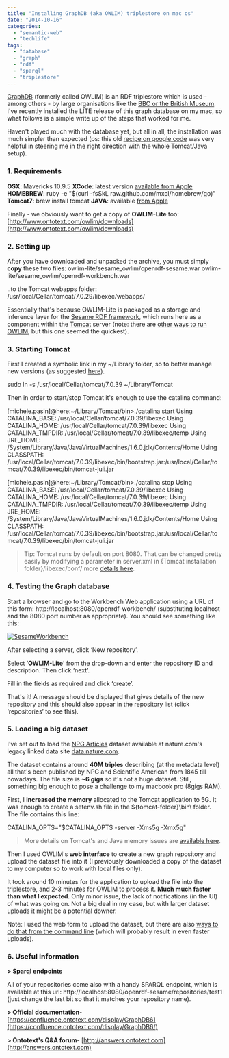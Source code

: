 ```yaml
---
title: "Installing GraphDB (aka OWLIM) triplestore on mac os"
date: "2014-10-16"
categories: 
  - "semantic-web"
  - "techlife"
tags: 
  - "database"
  - "graph"
  - "rdf"
  - "sparql"
  - "triplestore"
---
```


[GraphDB](http://www.ontotext.com/products/ontotext-graphdb/) (formerly called OWLIM) is an RDF triplestore which is used - among others - by large organisations like the [BBC or the British Museum](http://www.ontotext.com/customers/). I've recently installed the LITE release of this graph database on my mac, so what follows is a simple write up of the steps that worked for me.

Haven't played much with the database yet, but all in all, the installation was much simpler than expected (ps: this old [recipe on google code](https://code.google.com/p/sgvizler/wiki/HowTo_MacOWLIMLiteTomcat7Apache) was very helpful in steering me in the right direction with the whole Tomcat/Java setup).

### 1\. Requirements

**OSX**: Mavericks 10.9.5 **XCode**: latest version [available from Apple](https://developer.apple.com/xcode/downloads/) **HOMEBREW**: ruby -e "$(curl -fsSkL raw.github.com/mxcl/homebrew/go)" **Tomcat7**: brew install tomcat **JAVA**: available [from Apple](http://support.apple.com/kb/dl1572)

Finally - we obviously want to get a copy of **OWLIM-Lite** too: [http://www.ontotext.com/owlim/downloads](http://www.ontotext.com/owlim/downloads)

### 2\. Setting up

After you have downloaded and unpacked the archive, you must simply **copy** these two files: owlim-lite/sesame\_owlim/openrdf-sesame.war owlim-lite/sesame\_owlim/openrdf-workbench.war

..to the Tomcat webapps folder: /usr/local/Cellar/tomcat/7.0.29/libexec/webapps/

Essentially that's because OWLIM-Lite is packaged as a storage and inference layer for the [Sesame RDF framework](http://rdf4j.org/), which runs here as a component within the [Tomcat](http://tomcat.apache.org/) server (note: there are [other ways to run OWLIM](https://confluence.ontotext.com/display/OWLIMv53/OWLIM-Lite+Installation#OWLIM-LiteInstallation-Usefulinformation), but this one seemed the quickest).

### 3\. Starting Tomcat

First I created a symbolic link in my ~/Library folder, so to better manage new versions (as suggested [here](http://wolfpaulus.com/jounal/mac/tomcat7)).

sudo ln -s /usr/local/Cellar/tomcat/7.0.39 ~/Library/Tomcat

Then in order to start/stop Tomcat it's enough to use the catalina command:

\[michele.pasin\]@here:~/Library/Tomcat/bin>./catalina start
Using CATALINA\_BASE:   /usr/local/Cellar/tomcat/7.0.39/libexec
Using CATALINA\_HOME:   /usr/local/Cellar/tomcat/7.0.39/libexec
Using CATALINA\_TMPDIR: /usr/local/Cellar/tomcat/7.0.39/libexec/temp
Using JRE\_HOME:        /System/Library/Java/JavaVirtualMachines/1.6.0.jdk/Contents/Home
Using CLASSPATH:       /usr/local/Cellar/tomcat/7.0.39/libexec/bin/bootstrap.jar:/usr/local/Cellar/tomcat/7.0.39/libexec/bin/tomcat-juli.jar

\[michele.pasin\]@here:~/Library/Tomcat/bin>./catalina stop
Using CATALINA\_BASE:   /usr/local/Cellar/tomcat/7.0.39/libexec
Using CATALINA\_HOME:   /usr/local/Cellar/tomcat/7.0.39/libexec
Using CATALINA\_TMPDIR: /usr/local/Cellar/tomcat/7.0.39/libexec/temp
Using JRE\_HOME:        /System/Library/Java/JavaVirtualMachines/1.6.0.jdk/Contents/Home
Using CLASSPATH:       /usr/local/Cellar/tomcat/7.0.39/libexec/bin/bootstrap.jar:/usr/local/Cellar/tomcat/7.0.39/libexec/bin/tomcat-juli.jar

> Tip: Tomcat runs by default on port 8080. That can be changed pretty easily by modifying a parameter in server.xml in {Tomcat installation folder}/libexec/conf/ more [details here](http://www.mkyong.com/tomcat/how-to-change-tomcat-default-port/).

### 4\. Testing the Graph database

Start a browser and go to the Workbench Web application using a URL of this form: http://localhost:8080/openrdf-workbench/ (substituting localhost and the 8080 port number as appropriate). You should see something like this:

[![SesameWorkbench](/media/static/blog_img/SesameWorkbench.png)](http://www.michelepasin.org/blog/wp-content/uploads/2014/10/SesameWorkbench.png)

After selecting a server, click ‘New repository’.

Select ‘**OWLIM-Lite**’ from the drop-down and enter the repository ID and description. Then click ‘next’.

Fill in the fields as required and click ‘create’.

That's it! A message should be displayed that gives details of the new repository and this should also appear in the repository list (click ‘repositories’ to see this).

### 5\. Loading a big dataset

I've set out to load the [NPG Articles](http://data.nature.com/downloads/2012-07-16/articles.2012-07-16.nq.tar.gz) dataset available at nature.com's legacy linked data site [data.nature.com](http://www.nature.com/developers/documentation/linked-data-platform/releases/snapshot-downloads/).

The dataset contains around **40M triples** describing (at the metadata level) all that's been published by NPG and Scientific American from 1845 till nowadays. The file size is **~6 gigs** so it's not a huge dataset. Still, something big enough to pose a challenge to my macbook pro (8gigs RAM).

First, I **increased the memory** allocated to the Tomcat application to 5G. It was enough to create a setenv.sh file in the ${tomcat-folder}\\bin\\ folder. The file contains this line:

CATALINA\_OPTS="$CATALINA\_OPTS -server -Xms5g -Xmx5g"

> More details on Tomcat's and Java memory issues are [available here](http://www.mkyong.com/tomcat/tomcat-javalangoutofmemoryerror-permgen-space/).

Then I used OWLIM's **web interface** to create a new graph repository and upload the dataset file into it (I previously downloaded a copy of the dataset to my computer so to work with local files only).

It took around 10 minutes for the application to upload the file into the triplestore, and 2-3 minutes for OWLIM to process it. **Much much faster than what I expected**. Only minor issue, the lack of notifications (in the UI) of what was going on. Not a big deal in my case, but with larger dataset uploads it might be a potential downer.

Note: I used the web form to upload the dataset, but there are also [ways to do that from the command line](http://answers.ontotext.com/questions/1045/archive-loading-a-large-triple-store-using-owlim-se) (which will probably result in even faster uploads).

### 6\. Useful information

**\> Sparql endpoints**

All of your repositories come also with a handy SPARQL endpoint, which is available at this url: http://localhost:8080/openrdf-sesame/repositories/test1 (just change the last bit so that it matches your repository name).

**\> Official documentation**- [https://confluence.ontotext.com/display/GraphDB6](https://confluence.ontotext.com/display/GraphDB6/)

**\> Ontotext's Q&A forum**- [http://answers.ontotext.com](http://answers.ontotext.com)
